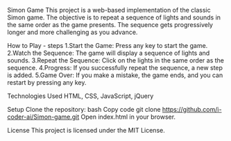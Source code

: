 Simon Game
This project is a web-based implementation of the classic Simon game. The objective is to repeat a sequence of lights and sounds in the same order as the game presents. The sequence gets progressively longer and more challenging as you advance.

How to Play - steps
1.Start the Game: Press any key to start the game.
2.Watch the Sequence: The game will display a sequence of lights and sounds.
3.Repeat the Sequence: Click on the lights in the same order as the sequence.
4.Progress: If you successfully repeat the sequence, a new step is added.
5.Game Over: If you make a mistake, the game ends, and you can restart by pressing any key.

Technologies Used
HTML,
CSS,
JavaScript,
jQuery

Setup
Clone the repository:
bash
Copy code
git clone https://github.com/i-coder-ai/Simon-game.git
Open index.html in your browser.

License
This project is licensed under the MIT License.
